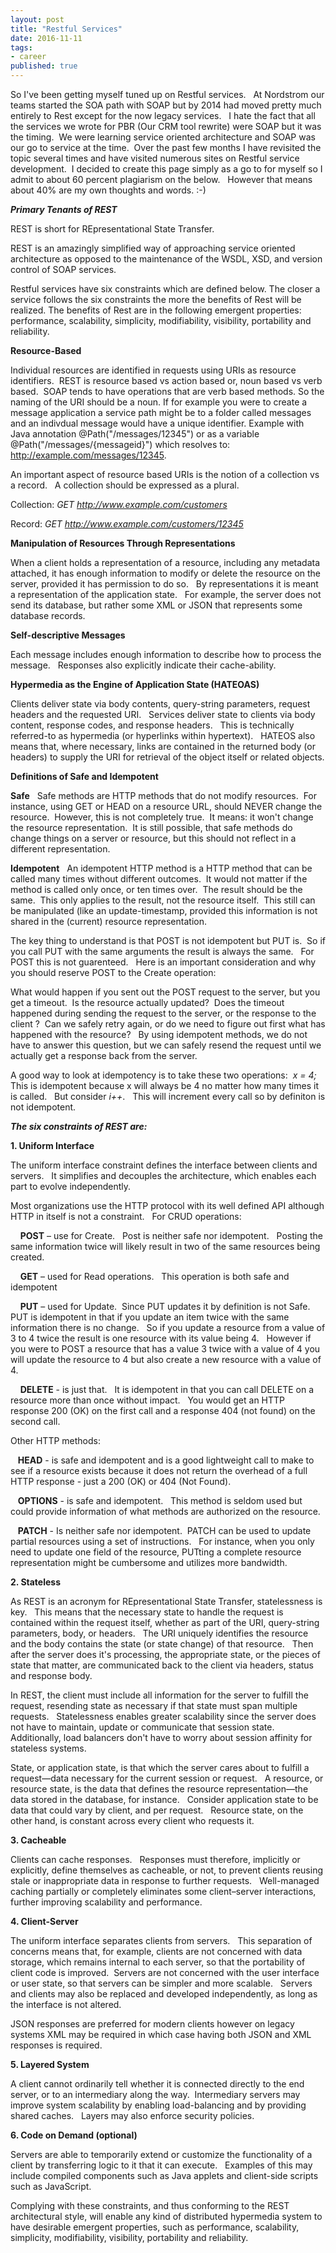 ```yaml
---  
layout: post  
title: "Restful Services"  
date: 2016-11-11  
tags:  
- career  
published: true  
--- 
```

So I've been getting myself tuned up on Restful services. &nbsp;  At Nordstrom our teams started the SOA path with SOAP but by 2014 had moved pretty much entirely to Rest except for the now legacy services.  &nbsp; I hate the fact that all the services we wrote for PBR (Our CRM tool rewrite) were SOAP but it was the timing.  &nbsp;We were learning service oriented architecture and SOAP was our go to service at the time.  &nbsp;Over the past few months I have revisited the topic several times and have visited numerous sites on Restful service development.    &nbsp;I decided to create this page simply as a go to for myself so I admit to about 60 percent plagiarism on the below.  &nbsp; However that means about 40% are my own thoughts and words. :-) 

***Primary Tenants of REST***

REST is short for REpresentational State Transfer.

REST is an amazingly simplified way of approaching service oriented architecture as opposed to the maintenance of the WSDL, XSD, and version control of SOAP services. 

Restful services have six constraints which are defined below.  The closer a service follows the six constraints the more the benefits of Rest will be realized.  The benefits of Rest are in the following emergent properties: performance, scalability, simplicity, modifiability, visibility, portability and reliability. 

**Resource-Based** 

Individual resources are identified in requests using URIs as resource identifiers.  &nbsp;REST is resource based vs action based or, noun based vs verb based.  &nbsp;SOAP tends to have operations that are verb based methods.  So the naming of the URI should be a noun.  If for example you were to create a message application a service path might be to a folder called messages and an indivdual message would have a unique identifier.  Example with Java annotation @Path("/messages/12345") or as a variable @Path("/messages/{messageid}") which resolves to: http://example.com/messages/12345.

An important aspect of resource based URIs is the notion of a collection vs a record.  &nbsp; A collection should be expressed as a plural.

Collection: *GET http://www.example.com/customers*

Record:     *GET http://www.example.com/customers/12345*

**Manipulation of Resources Through Representations**

When a client holds a representation of a resource, including any metadata attached, it has enough information to modify or delete the resource on the server, provided it has permission to do so.  &nbsp; By representations it is meant a representation of the application state.  &nbsp; For example, the server does not send its database, but rather some XML or JSON that represents some database records.

**Self-descriptive Messages** 

Each message includes enough information to describe how to process the message. &nbsp; Responses also explicitly indicate their cache-ability. 

**Hypermedia as the Engine of Application State (HATEOAS)** 

Clients deliver state via body contents, query-string parameters, request headers and the requested URI. &nbsp; Services deliver state to clients via body content, response codes, and response headers. &nbsp; This is technically referred-to as hypermedia (or hyperlinks within hypertext). &nbsp;  HATEOS also means that, where necessary, links are contained in the returned body (or headers) to supply the URI for retrieval of the object itself or related objects.

**Definitions of Safe and Idempotent**

**Safe** &nbsp;&nbsp;Safe methods are HTTP methods that do not modify resources.&nbsp; For instance, using GET or HEAD on a resource URL, should NEVER change the resource.&nbsp; However, this is not completely true.&nbsp; It means: it won't change the resource representation.&nbsp; It is still possible, that safe methods do change things on a server or resource, but this should not reflect in a different representation.

**Idempotent** &nbsp;&nbsp;An idempotent HTTP method is a HTTP method that can be called many times without different outcomes.&nbsp; It would not matter if the method is called only once, or ten times over.&nbsp; The result should be the same. &nbsp;This only applies to the result, not the resource itself.&nbsp; This still can be manipulated (like an update-timestamp, provided this information is not shared in the (current) resource representation.

The key thing to understand is that POST is not idempotent but PUT is.  &nbsp;So if you call PUT with the same arguments the result is always the same. &nbsp; For POST this is not guarenteed. &nbsp; Here is an important consideration and why you should reserve POST to the Create operation: 

What would happen if you sent out the POST request to the server, but you get a timeout.&nbsp; Is the resource actually updated?&nbsp; Does the timeout happened during sending the request to the server, or the response to the client ?&nbsp; Can we safely retry again, or do we need to figure out first what has happened with the resource? &nbsp; By using idempotent methods, we do not have to answer this question, but we can safely resend the request until we actually get a response back from the server.

A good way to look at idempotency is to take these two operations:&nbsp; *x = 4;*  &nbsp;  This is idempotent because x will always be 4 no matter how many times it is called. &nbsp; But consider *i++*. &nbsp;  This will increment every call so by definiton is not idempotent.

***The six constraints of REST are:***

**1.   Uniform Interface**

The uniform interface constraint defines the interface between clients and servers. &nbsp; It simplifies and decouples the architecture, which enables each part to evolve independently. 

Most organizations use the HTTP protocol with its well defined API although HTTP in itself is not a constraint. &nbsp;  For CRUD operations: 

 &nbsp; &nbsp;  **POST** – use for Create.  &nbsp; Post is neither safe nor idempotent.  &nbsp; Posting the same information twice will likely result in two of the same resources being created. 
  
 &nbsp; &nbsp;  **GET** – used for Read operations. &nbsp;  This operation is both safe and idempotent 
  
 &nbsp; &nbsp;  **PUT** – used for Update. &nbsp;Since PUT updates it by definition is not Safe. &nbsp;  PUT is idempotent in that if you update an item twice with the same information there is no change.  &nbsp; So if you update a resource from a value of 3 to 4 twice the result is one resource with its value being 4. &nbsp;  However if you were to POST a resource that has a value 3 twice with a value of 4 you will update the resource to 4 but also create a new resource with a value of 4. 
  
 &nbsp; &nbsp; **DELETE** - is just that.  &nbsp; It is idempotent in that you can call DELETE on a resource more than once without impact.  &nbsp; You would get an HTTP response 200 (OK) on the first call and a response 404 (not found) on the second call. 
  
Other HTTP methods:

 &nbsp; &nbsp;**HEAD** - is safe and idempotent and is a good lightweight call to make to see if a resource exists because it does not return the overhead of a full HTTP response - just a 200 (OK) or 404 (Not Found).

 &nbsp; &nbsp;**OPTIONS** - is safe and idempotent. &nbsp; This method is seldom used but could provide information of what methods are authorized on the resource.

 &nbsp; &nbsp;**PATCH** - Is neither safe nor idempotent.   &nbsp;PATCH can be used to update partial resources using a set of instructions. &nbsp; For instance, when you only need to update one field of the resource, PUTting a complete resource representation might be cumbersome and utilizes more bandwidth.
  
**2.   Stateless**

As REST is an acronym for REpresentational State Transfer, statelessness is key. &nbsp;  This means that the necessary state to handle the request is contained within the request itself, whether as part of the URI, query-string parameters, body, or headers. &nbsp; The URI uniquely identifies the resource and the body contains the state (or state change) of that resource. &nbsp; Then after the server does it's processing, the appropriate state, or the pieces of state that matter, are communicated back to the client via headers, status and response body.

In REST, the client must include all information for the server to fulfill the request, resending state as necessary if that state must span multiple requests. &nbsp; Statelessness enables greater scalability since the server does not have to maintain, update or communicate that session state. &nbsp; Additionally, load balancers don't have to worry about session affinity for stateless systems. 

State, or application state, is that which the server cares about to fulfill a request—data necessary for the current session or request. &nbsp; A resource, or resource state, is the data that defines the resource representation—the data stored in the database, for instance. &nbsp; Consider application state to be data that could vary by client, and per request. &nbsp; Resource state, on the other hand, is constant across every client who requests it.

**3.   Cacheable**

Clients can cache responses. &nbsp; Responses must therefore, implicitly or explicitly, define themselves as cacheable, or not, to prevent clients reusing stale or inappropriate data in response to further requests. &nbsp; Well-managed caching partially or completely eliminates some client–server interactions, further improving scalability and performance.

**4.    Client-Server**

The uniform interface separates clients from servers. &nbsp; This separation of concerns means that, for example, clients are not concerned with data storage, which remains internal to each server, so that the portability of client code is improved.  &nbsp;Servers are not concerned with the user interface or user state, so that servers can be simpler and more scalable. &nbsp; Servers and clients may also be replaced and developed independently, as long as the interface is not altered.

JSON responses are preferred for modern clients however on legacy systems XML may be required in which case having both JSON and XML responses is required.

**5.   Layered System** 

A client cannot ordinarily tell whether it is connected directly to the end server, or to an intermediary along the way.  &nbsp;Intermediary servers may improve system scalability by enabling load-balancing and by providing shared caches. &nbsp; Layers may also enforce security policies.

**6.  Code on Demand (optional)**

Servers are able to temporarily extend or customize the functionality of a client by transferring logic to it that it can execute. &nbsp; Examples of this may include compiled components such as Java applets and client-side scripts such as JavaScript.

Complying with these constraints, and thus conforming to the REST architectural style, will enable any kind of distributed hypermedia system to have desirable emergent properties, such as performance, scalability, simplicity, modifiability, visibility, portability and reliability. 
